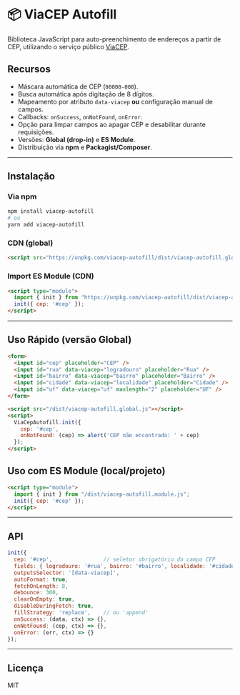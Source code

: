 
# 📦 ViaCEP Autofill

Biblioteca JavaScript para auto-preenchimento de endereços a partir de CEP, utilizando o serviço público [ViaCEP](https://viacep.com.br/).

## Recursos
- Máscara automática de CEP (`00000-000`).
- Busca automática após digitação de 8 dígitos.
- Mapeamento por atributo `data-viacep` **ou** configuração manual de campos.
- Callbacks: `onSuccess`, `onNotFound`, `onError`.
- Opção para limpar campos ao apagar CEP e desabilitar durante requisições.
- Versões: **Global (drop-in)** e **ES Module**.
- Distribuição via **npm** e **Packagist/Composer**.

---

## Instalação

### Via npm
```bash
npm install viacep-autofill
# ou
yarn add viacep-autofill
```

### CDN (global)
```html
<script src="https://unpkg.com/viacep-autofill/dist/viacep-autofill.global.js"></script>
```

### Import ES Module (CDN)
```html
<script type="module">
  import { init } from "https://unpkg.com/viacep-autofill/dist/viacep-autofill.module.js";
  init({ cep: '#cep' });
</script>
```

---

## Uso Rápido (versão Global)
```html
<form>
  <input id="cep" placeholder="CEP" />
  <input id="rua" data-viacep="logradouro" placeholder="Rua" />
  <input id="bairro" data-viacep="bairro" placeholder="Bairro" />
  <input id="cidade" data-viacep="localidade" placeholder="Cidade" />
  <input id="uf" data-viacep="uf" maxlength="2" placeholder="UF" />
</form>

<script src="/dist/viacep-autofill.global.js"></script>
<script>
  ViaCepAutofill.init({
    cep: '#cep',
    onNotFound: (cep) => alert('CEP não encontrado: ' + cep)
  });
</script>
```

## Uso com ES Module (local/projeto)
```html
<script type="module">
  import { init } from "/dist/viacep-autofill.module.js";
  init({ cep: '#cep' });
</script>
```

---

## API
```js
init({
  cep: '#cep',                // seletor obrigatório do campo CEP
  fields: { logradouro: '#rua', bairro: '#bairro', localidade: '#cidade', uf: '#uf' },
  outputsSelector: '[data-viacep]',
  autoFormat: true,
  fetchOnLength: 8,
  debounce: 300,
  clearOnEmpty: true,
  disableDuringFetch: true,
  fillStrategy: 'replace',    // ou 'append'
  onSuccess: (data, ctx) => {},
  onNotFound: (cep, ctx) => {},
  onError: (err, ctx) => {}
});
```

---

## Licença
MIT
